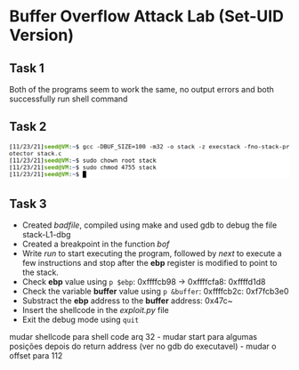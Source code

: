 # Buffer Overflow Attack Lab (Set-UID Version)

## Task 1

Both of the programs seem to work the same, no output errors and both successfully run shell command

## Task 2

![Task 2 screenshot](images/Lab2Task2.png)

## Task 3

- Created *badfile*, compiled using make and used gdb to debug the file stack-L1-dbg
- Created a breakpoint in the function *bof*
- Write *run* to start executing the program, followed by *next* to execute a few instructions and stop after the **ebp** register is modified to point to the stack.
- Check **ebp** value using `p $ebp`: 0xffffcb98 -> 0xffffcfa8: 0xffffd1d8 
- Check the variable **buffer** value using `p &buffer`: 0xffffcb2c: 0xf7fcb3e0
- Substract the **ebp** address to the **buffer** address: 0x47c~
- Insert the shellcode in the *exploit<span></span>.py* file
- Exit the debug mode using `quit`

mudar shellcode para shell code arq 32
    - mudar start para algumas posições depois do return address (ver no gdb do executavel)
    - mudar o offset para 112 

